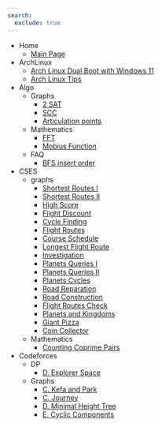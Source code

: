 ```yaml
---
search:
  exclude: true
---
```


- Home
	- [Main Page](index.md)
- ArchLinux
    - [Arch Linux Dual Boot with Windows 11](Archlinux/archlinux_dual_boot.md)
    - [Arch Linux Tips](Archlinux/archlinux_tips.md)
- Algo
    - Graphs
        - [2 SAT](Algo/graphs/2SAT.md)
        - [SCC](Algo/graphs/SCC.md)
        - [Articulation points](Algo/graphs/articulation_points.md)
    - Mathematics
        - [FFT](Algo/Mathematics/fft.md)
        - [Mobius Function](Algo/Mathematics/mobius.md)
    - FAQ
        - [BFS insert order](Algo/faq/bfs_insert_order.md)
- CSES
    - graphs
        - [Shortest Routes I](CSES/graphs/shortest_routes_I.md)
        - [Shortest Routes II](CSES/graphs/shortest_routes_II.md)
        - [High Score](CSES/graphs/high_score.md)
        - [Flight Discount](CSES/graphs/flight_discount.md)
        - [Cycle Finding](CSES/graphs/cycle_finding.md)
        - [Flight Routes](CSES/graphs/flight_routes.md)
        - [Course Schedule](CSES/graphs/course_schedule.md)
        - [Longest Flight Route](CSES/graphs/longest_flight_route.md)
        - [Investigation](CSES/graphs/investigation.md)
        - [Planets Queries I](CSES/graphs/planets_queries_I.md)
        - [Planets Queries II](CSES/graphs/planets_queries_II.md)
        - [Planets Cycles](CSES/graphs/planets_cycles.md)
        - [Road Reparation](CSES/graphs/road_reparation.md)
        - [Road Construction](CSES/graphs/road_construction.md)
        - [Flight Routes Check](CSES/graphs/flight_routes_check.md)
        - [Planets and Kingdoms](CSES/graphs/planets_and_kingdoms.md)
        - [Giant Pizza](CSES/graphs/giant_pizza.md)
        - [Coin Collector](CSES/graphs/coin_collector.md)
    - Mathematics
        - [Counting Coprime Pairs](CSES/mathematics/Counting_Coprime_Pairs.md)
- Codeforces
    - DP
        - [D. Explorer Space](Codeforces/dp/explorer_space.md)
    - Graphs
        - [C. Kefa and Park](Codeforces/graphs/kefa_and_park.md)
        - [C. Journey](Codeforces/graphs/journey.md)
        - [D. Minimal Height Tree](Codeforces/graphs/minimal_height_tree.md)
        - [E. Cyclic Components](Codeforces/graphs/cyclic_components.md)